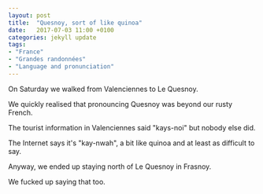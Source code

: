 ```yaml
---
layout: post
title:  "Quesnoy, sort of like quinoa"
date:   2017-07-03 11:00 +0100
categories: jekyll update
tags:
- "France"
- "Grandes randonnées"
- "Language and pronunciation"
---
```

On Saturday we walked from Valenciennes to Le Quesnoy.

We quickly realised that pronouncing Quesnoy was beyond our rusty French. 

The tourist information in Valenciennes said "kays-noi" but nobody else did.

The Internet says it's "kay-nwah", a bit like quinoa and at least as difficult to say.

Anyway, we ended up staying north of Le Quesnoy in Frasnoy.

We fucked up saying that too.
